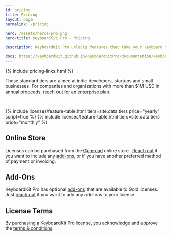 ```yaml
---
id: pricing
title: Pricing
layout: page
permalink: /pricing

hero: /assets/heros/pro.png
hero-title: KeyboardKit Pro - Pricing

description: KeyboardKit Pro unlocks features that take your keyboard to the next level. 

docs: https://keyboardkit.github.io/KeyboardKitPro/documentation/keyboardkitpro/
---
```


{% include pricing-links.html %}

These standard tiers are aimed at indie developers, startups and small businesses. For companies and organizations with more than $1M USD in annual proceeds, [reach out for an enterprise plan](mailto:{{site.email}}?subject=KeyboardKit%20Pro%20License).

&nbsp;

{% include licenses/feature-table.html tiers=site.data.tiers price="yearly" script=true %}
{% include licenses/feature-table.html tiers=site.data.tiers price="monthly" %}


## Online Store

Licenses can be purchased from the [Gumroad]({{site.gumroad_url}}) online store <!--[Lemon Squeezy]({{site.lemon_url}})-->. [Reach out](mailto:{{site.email}}?subject=KeyboardKit%20Pro%20License) if you want to include any [add-ons](/pro/addons), or if you have another preferred method of payment or invoicing.


## Add-Ons

KeyboardKit Pro has optional [add-ons](/pro/addons) that are available to Gold licenses. Just [reach out](mailto:{{site.email}}?subject=KeyboardKit%20Pro%20License%20Add-Ons) if you want to add any add-ons to your license.


## License Terms

By purchasing a KeyboardKit Pro license, you acknowledge and approve the [ terms & conditions](/pro/terms-and-conditions).